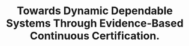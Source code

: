 ---
id: "conf_isola_FaqehFH0KKSW20"
title: "Towards Dynamic Dependable Systems Through Evidence-Based Continuous Certification."
authors: ["Rasha Faqeh", "Christof Fetzer", "Holger Hermanns", "Jörg Hoffmann", "Michaela Klauck", "Maximilian A. Köhl", "Marcel Steinmetz", "Christoph Weidenbach"]
year: "2020"
url: "https://doi.org/10.1007/978-3-030-61470-6_25"
doi: "10.1007/978-3-030-61470-6_25"
booktitle: "9th International Symposium on Leveraging Applications of Formal Methods, ISoLA 2020"
pages: "416-439"
type: "conference"
bibType: "inproceedings"
---